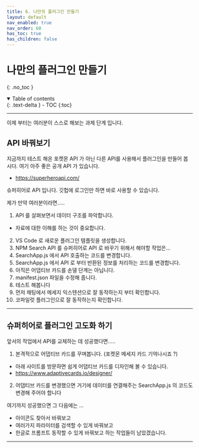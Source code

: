 ```yaml
---
title: 6. 나만의 플러그인 만들기
layout: default
nav_enabled: true
nav_order: 60
has_toc: true
has_children: false
---
```


# 나만의 플러그인 만들기
{: .no_toc }

<details open markdown="block">
  <summary>
    Table of contents
  </summary>
  {: .text-delta }
- TOC
{:toc}
</details>

---

이제 부터는 여러분이 스스로 해보는 과제 단계 입니다. 

## API 바꿔보기

지금까지 테스트 해온 포켓몬 API 가 아닌 다른 API를 사용해서 플러그인을 만들어 봅시다. 여기 아주 좋은 공개 API 가 있습니다.

- https://superheroapi.com/

슈퍼히어로 API 입니다. 깃헙에 로그인만 하면 바로 사용할 수 있습니다. 

제가 만약 여러분이라면.....
1. API 를 살펴보면서 데이터 구조를 파악합니다.
  - 자료에 대한 이해를 하는 것이 중요합니다.
2. VS Code 로 새로운 플러그인 템플릿을 생성합니다.
3. NPM Search API 를 슈퍼히어로 API 로 바꾸기 위해서 해야할 작업은...
  1. SearchApp.js 에서 API 호출하는 코드를 변경합니다.
  2. SearchApp.js 에서 API 로 부터 반환된 정보를 처리하는 코드를 변경합니다.
  3. 아직은 어댑티브 카드를 손댈 단계는 아닙니다.
  4. manifest.json 파일을 수정해 줍니다.
4. 테스트 해봅니다
  1. 먼저 채팅에서 메세지 익스텐션으로 잘 동작하는지 부터 확인합니다.
  2. 코파일럿 플러그인으로 잘 동작하는지 확인합니다.

---

## 슈퍼히어로 플러그인 고도화 하기

앞서의 작업에서 API를 교체하는 데 성공했다면.....
1. 본격적으로 어댑티브 카드를 꾸며봅니다. (포켓몬 메세지 카드 기억나시죠 ?)
  - 아래 사이트를 방문하면 쉽게 어댑티브 카드를 디자인해 볼 수 있습니다.
  - https://www.adaptivecards.io/designer/
2. 어댑티브 카드를 변경했으면 거기에 데이터를 연결해주는 SearchApp.js 의 코드도 변경해 주어야 합니다

여기까지 성공했으면 그 다음에는 ...
- 아이콘도 찾아서 바꿔보고
- 여러가지 파라미터를 검색할 수 있게 바꿔보고
- 한글로 프롬프트 동작할 수 있게 바꿔보고
하는 작업들이 남았겠습니다.

---



